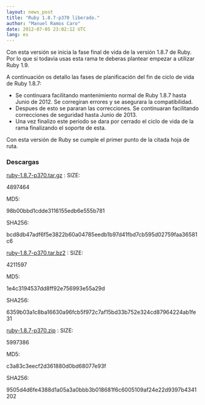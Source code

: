 ```yaml
---
layout: news_post
title: "Ruby 1.8.7-p370 liberado."
author: "Manuel Ramos Caro"
date: 2012-07-05 23:02:12 UTC
lang: es
---
```


Con esta versión se inicia la fase final de vida de la versión 1.8.7 de
Ruby. Por lo que si todavia usas esta rama te deberas plantear empezar a
utilizar Ruby 1.9.

A continuación os detallo las fases de planificación del fin de ciclo de
vida de Ruby 1.8.7:

* Se continuara facilitando mantenimiento normal de Ruby 1.8.7 hasta
  Junio de 2012. Se corregiran errores y se asegurara la compatibilidad.
* Despues de esto se pararan las correcciones. Se continuaran
  facilitando correcciones de seguridad hasta Junio de 2013.
* Una vez finalizo este periodo se dara por cerrado el ciclo de vida de
  la rama finalizando el soporte de esta.

Con esta versión de Ruby se cumple el primer punto de la citada hoja de
ruta.

### Descargas

[ruby-1.8.7-p370.tar.gz][1]
: SIZE:

  4897464

  MD5:

  98b00bbd1cdde3116155edb6e555b781

  SHA256:

  bcd8db47adf6f5e3822b60a04785eedb1b97d41fbd7cb595d02759faa36581c6

[ruby-1.8.7-p370.tar.bz2][2]
: SIZE:

  4211597

  MD5:

  1e4c3194537dd8ff92e756993e55a29d

  SHA256:

  6359b03a1c8ba16630a96fcb5f972c7af15bd33b752e324cd87964224ab1fe31

[ruby-1.8.7-p370.zip][3]
: SIZE:

  5997386

  MD5:

  c3a83c3eecf2d361880d0bd68077e93f

  SHA256:

  9505d4d6fe4388d1a05a3a0bbb3b018681f6c6005109af24e22d9397b4341202



[1]: ftp://ftp.ruby-lang.org/pub/ruby/1.8/ruby-1.8.7-p370.tar.gz
[2]: ftp://ftp.ruby-lang.org/pub/ruby/1.8/ruby-1.8.7-p370.tar.bz2
[3]: ftp://ftp.ruby-lang.org/pub/ruby/1.8/ruby-1.8.7-p370.zip
